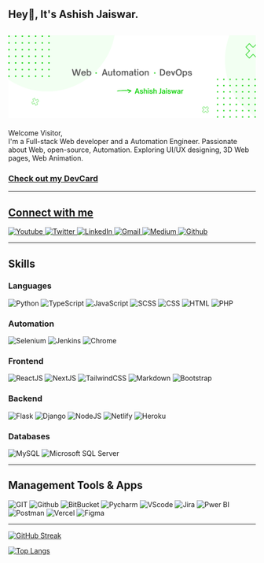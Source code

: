 ## Hey👋, It's Ashish Jaiswar.

## ![Web • Automation • DevOps](./social_banner.png)

<p>Welcome Visitor,<br>
I'm a Full-stack Web developer and a Automation Engineer.
Passionate about Web, open-source, Automation. 
Exploring UI/UX designing, 3D Web pages, Web Animation.</p>

### **[Check out my DevCard](https://app.daily.dev/ashish_jaiswar)**

---

## **[Connect with me]()**

<p align="left">
    <a href="#">
        <img src="https://img.shields.io/badge/YouTube-FF0000?style=for-the-badge&logo=youtube&logoColor=white" alt="Youtube"/>
    </a>
    <a href="https://twitter.com/ashishjaiswar_">
        <img src="https://img.shields.io/badge/Twitter-1DA1F2?style=for-the-badge&logo=twitter&logoColor=white" alt="Twitter"/>
    </a>
    <a href="https://www.linkedin.com/in/ashish-jaiswar-developer/">
        <img src="https://img.shields.io/badge/LinkedIn-0077B5?style=for-the-badge&logo=linkedin&logoColor=white" alt="LinkedIn"/>
    </a>
    <a href="mailto:ashish.jaiswar687@gmail.com">
        <img src="https://img.shields.io/badge/Gmail-D14836?style=for-the-badge&logo=gmail&logoColor=white" alt="Gmail"/>
    </a>
    <a href="https://medium.com/@ashishjaiswar">
        <img src="https://img.shields.io/badge/Medium-12100E?style=for-the-badge&logo=medium&logoColor=white" alt="Medium"/>
    </a>
    <a href="https://github.com/AshishJaiswar">
        <img src="https://img.shields.io/badge/GitHub-100000?style=for-the-badge&logo=github&logoColor=white" alt="Github"/>
    </a>

</p>

---

## **Skills**

### **Languages**

<p align="left">
<img src="https://img.shields.io/badge/Python-3776AB?style=for-the-badge&logo=python&logoColor=white" alt="Python"/>
<img src="https://img.shields.io/badge/typescript%20-%23007ACC.svg?&style=for-the-badge&logo=typescript&logoColor=white" alt="TypeScript" />
<img src="https://img.shields.io/badge/JavaScript-F7DF1E?style=for-the-badge&logo=javascript&logoColor=black" alt="JavaScript" />
<img src="https://img.shields.io/badge/Sass-CC6699?style=for-the-badge&logo=sass&logoColor=white"
alt="SCSS"
/>
<img src="https://img.shields.io/badge/CSS-1572B6?&style=for-the-badge&logo=css3&logoColor=white"
alt="CSS"/>
<img src="https://img.shields.io/badge/HTML-E34F26?style=for-the-badge&logo=html5&logoColor=white"
alt="HTML"
/>
<img src="https://img.shields.io/badge/PHP-777BB4?style=for-the-badge&logo=php&logoColor=white"
alt="PHP"
/>
</p>

### **Automation**

<p>
<img src="https://img.shields.io/badge/Selenium-43B02A?style=for-the-badge&logo=Selenium&logoColor=white"
alt="Selenium"
/>
<img src="https://img.shields.io/badge/Jenkins-D24939?style=for-the-badge&logo=Jenkins&logoColor=white"
alt="Jenkins"
/>
<img src="https://img.shields.io/badge/Google_chrome-4285F4?style=for-the-badge&logo=Google-chrome&logoColor=white"
alt="Chrome"
/>
</p>

### **Frontend**

<p align="left">

<img src="https://img.shields.io/badge/React-20232A?style=for-the-badge&logo=react&logoColor=61DAFB" alt="ReactJS"/>
<img src="https://img.shields.io/badge/next%20js%20-%23000000.svg?&style=for-the-badge&logo=next.js&logoColor=white" alt="NextJS"/>
<img src="https://img.shields.io/badge/Tailwind_CSS-38B2AC?style=for-the-badge&logo=tailwind-css&logoColor=white" alt="TailwindCSS"/>
<img src="https://img.shields.io/badge/Markdown-000000?style=for-the-badge&logo=markdown&logoColor=white" alt="Markdown"/>
<img src="https://img.shields.io/badge/Bootstrap-563D7C?style=for-the-badge&logo=bootstrap&logoColor=white" alt="Bootstrap"/>

</p>

### **Backend**

<p align="left">
<img src="https://img.shields.io/badge/Flask-000000?style=for-the-badge&logo=flask&logoColor=white" alt="Flask"/>
<img src="https://img.shields.io/badge/Django-092E20?style=for-the-badge&logo=django&logoColor=white" alt="Django"/>
<img src="https://img.shields.io/badge/Node.js-43853D?style=for-the-badge&logo=node.js&logoColor=white" alt="NodeJS"/>
<img src="https://img.shields.io/badge/Netlify-00C7B7?style=for-the-badge&logo=netlify&logoColor=white" alt="Netlify"/>
<img src="https://img.shields.io/badge/Heroku-430098?style=for-the-badge&logo=heroku&logoColor=white" alt="Heroku"/>
</p>

### **Databases**

<p align="left">
<img src="https://img.shields.io/badge/MySQL-005C84?style=for-the-badge&logo=mysql&logoColor=white/" alt="MySQL">
<img src=https://img.shields.io/badge/Microsoft%20SQL%20Server-CC2927?style=for-the-badge&logo=microsoft%20sql%20server&logoColor=white alt="Microsoft SQL Server"/>
</p>

---

## **Management Tools & Apps**

<p>
<img src="https://img.shields.io/badge/GIT-E44C30?style=for-the-badge&logo=git&logoColor=white" alt="GIT" />
<img src="https://img.shields.io/badge/GitHub-100000?style=for-the-badge&logo=github&logoColor=white" alt="Github" />
<img src="https://img.shields.io/badge/Bitbucket-0747a6?style=for-the-badge&logo=bitbucket&logoColor=white" alt="BitBucket" />
<img src="https://img.shields.io/badge/PyCharm-000000.svg?&style=for-the-badge&logo=PyCharm&logoColor=white" alt="Pycharm" />
<img src="https://img.shields.io/badge/Visual_Studio_Code-0078D4?style=for-the-badge&logo=visual%20studio%20code&logoColor=white" alt="VScode" />
<img src="https://img.shields.io/badge/Jira-0052CC?style=for-the-badge&logo=Jira&logoColor=white" alt="Jira" />
<img src="https://img.shields.io/badge/PowerBI-F2C811?style=for-the-badge&logo=Power%20BI&logoColor=white" alt="Pwer BI" />
<img src="https://img.shields.io/badge/Postman-FF6C37?style=for-the-badge&logo=Postman&logoColor=white" alt="Postman" />
<img src="https://img.shields.io/badge/Vercel-000000?style=for-the-badge&logo=vercel&logoColor=white" alt="Vercel" />
<img src="https://img.shields.io/badge/Figma-F24E1E?style=for-the-badge&logo=figma&logoColor=white" alt="Figma" />
</p>

---

[![GitHub Streak](https://github-readme-streak-stats.herokuapp.com/?user=ashishjaiswar)](https://git.io/streak-stats)

[![Top Langs](https://github-readme-stats.vercel.app/api/top-langs/?username=ashishjaiswar&layout=compact)](https://github.com/anuraghazra/github-readme-stats)
